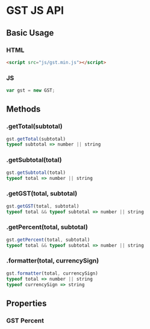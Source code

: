 # GST JS API

## Basic Usage

### HTML

```html
<script src="js/gst.min.js"></script>
```

### JS

```javascript
var gst = new GST;
```

## Methods

### .getTotal(subtotal)

```javascript
gst.getTotal(subtotal)
typeof subtotal => number || string
```

### .getSubtotal(total)

```javascript
gst.getSubtotal(total)
typeof total => number || string
```

### .getGST(total, subtotal)

```javascript
gst.getGST(total, subtotal)
typeof total && typeof subtotal => number || string
```

### .getPercent(total, subtotal)

```javascript
gst.getPercent(total, subtotal)
typeof total && typeof subtotal => number || string
```

### .formatter(total, currencySign)

```javascript
gst.formatter(total, currencySign)
typeof total => number || string
typeof currencySign => string
```

## Properties

### GST Percent